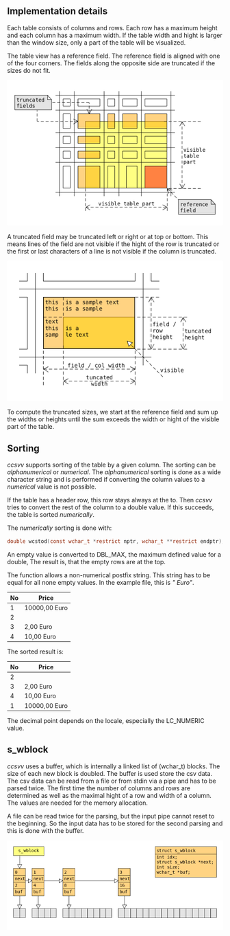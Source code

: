 ## Implementation details
Each table consists of columns and rows. Each row has a maximum height and 
each column has a maximum width.
If the table width and hight is larger than the window size, only a part of
the table will be visualized.

The table view has a reference field. The reference field is aligned with one
of the four corners. The fields along the opposite side are truncated if the
sizes do not fit.

![table part](../img/table_part.png?raw=true "Table Part")

A truncated field may be truncated left or right or at top or bottom. This means
lines of the field are not visible if the hight of the row is truncated or the
first or last characters of a line is not visible if the column is truncated. 

![field part](../img/field_part.png?raw=true "Field Part")

To compute the truncated sizes, we start at the reference field and sum up the 
widths or heights until the sum exceeds the width or hight of the visible part 
of the table.

## Sorting
*ccsvv* supports sorting of the table by a given column. The sorting can be 
*alphanumerical* or *numerical*. The *alphanumerical* sorting is done as a wide 
character string and is performed if converting the column values to a 
*numerical* value is not possible.

If the table has a header row, this row stays always at the to. Then *ccsvv* 
tries to convert the rest of the column to a double value. If this succeeds, the
table is sorted *numerically*.

The *numerically* sorting is done with:

```c
double wcstod(const wchar_t *restrict nptr, wchar_t **restrict endptr);
```

An empty value is converted to DBL_MAX, the maximum defined value for a double,
The result is, that the empty rows are at the top.

The function allows a non-numerical postfix string. This string has to be equal
for all none empty values. In the example file, this is *" Euro"*.

| No |       Price   |
| -- |---------------|
|  1 | 10000,00 Euro |
|  2 |               |
|  3 |     2,00 Euro |
|  4 |    10,00 Euro |

The sorted result is:

| No |       Price   |
| -- |---------------|
|  2 |               |
|  3 |     2,00 Euro |
|  4 |    10,00 Euro |
|  1 | 10000,00 Euro |

The decimal point depends on the locale, especially the LC_NUMERIC value.

## s_wblock
*ccsvv* uses a buffer, which is internally a linked list of (wchar_t) blocks. 
The size of each new block is doubled. The buffer is used store the csv data. 
The csv data can be read from a file or from stdin via a pipe and has to be 
parsed twice. The first time the number of columns and rows are determined as 
well as the maximal hight of a row and width of a column. The values are needed 
for the memory allocation.

A file can be read twice for the parsing, but the input pipe cannot reset to the 
beginning. So the input data has to be stored for the second parsing and this is 
done with the buffer.

![table part](../img/s_wblock.png?raw=true "Buffer")
